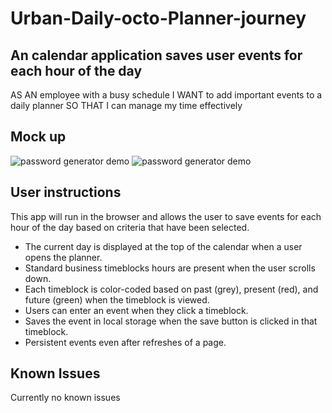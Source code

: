 # Urban-Daily-octo-Planner-journey

## An calendar application saves user events for each hour of the day
AS AN employee with a busy schedule
I WANT to add important events to a daily planner
SO THAT I can manage my time effectively


## Mock up
![password generator demo](./assets/password-generator-pic1.png)
![password generator demo](./assets/password-generator-pic2.png)



## User instructions
This app will run in the browser and allows the user to save events for each hour of the day based on criteria that have been selected.

*  The current  day is displayed at the top of the calendar when a user opens the planner.
*  Standard business timeblocks hours are present   when the user scrolls down.
* Each   timeblock is color-coded based on past (grey), present (red), and future (green) when the timeblock is viewed.
* Users can  enter an event when they click a timeblock.
* Saves the event in local storage when the save button is clicked in that timeblock.
* Persistent events even after refreshes of a page.

## Known Issues
Currently no known issues